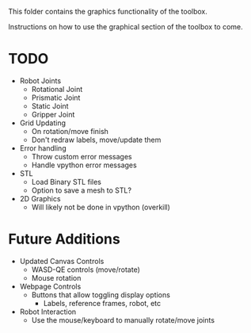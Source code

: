 This folder contains the graphics functionality of the toolbox.

Instructions on how to use the graphical section of the toolbox to come.

# TODO
 * Robot Joints
   * Rotational Joint
   * Prismatic Joint
   * Static Joint
   * Gripper Joint
 * Grid Updating
   * On rotation/move finish
   * Don't redraw labels, move/update them
 * Error handling
   * Throw custom error messages
   * Handle vpython error messages
 * STL
   * Load Binary STL files
   * Option to save a mesh to STL?
 * 2D Graphics
   * Will likely not be done in vpython (overkill)
# 

# Future Additions
 * Updated Canvas Controls
   * WASD-QE controls (move/rotate)
   * Mouse rotation
 * Webpage Controls
   * Buttons that allow toggling display options
     * Labels, reference frames, robot, etc
 * Robot Interaction
   * Use the mouse/keyboard to manually rotate/move joints 
#
